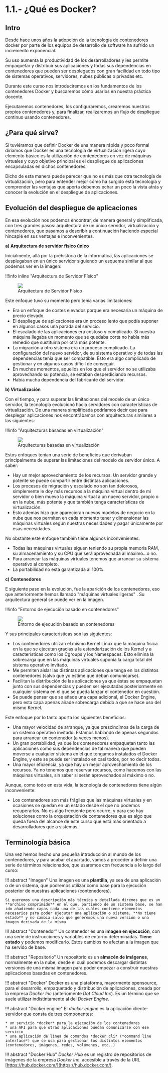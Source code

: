 # 1.1.- ¿Qué es Docker?

## Intro

Desde hace unos años la adopción de la tecnología de contenedores docker por parte de los equipos de desarrollo de software ha sufrido un incremento exponencial.

Su uso aumenta la productividad de los desarrolladores y les permite empaquetar y distribuir sus aplicaciones y todas sus dependencias en contenedores que pueden ser desplegados con gran facilidad en todo tipo de sistemas operativos, servidores, nubes públicas o privadas etc.

Durante este curso nos introduciremos en los fundamentos de los contenedores Docker y buscaremos cómo usarlos en nuestra práctica docente.

Ejecutaremos contenedores, los configuraremos, crearemos nuestros propios contenedores y, para finalizar, realizaremos un flujo de despliegue continuo usando contenedores.

## ¿Para qué sirve?

Si tuviéramos que definir Docker de una manera rápida y poco formal diríamos que  Docker es una tecnología de virtualización ligera cuyo elemento básico es la utilización de contenedores en vez de máquinas virtuales y cuyo objetivo principal es el despliegue de aplicaciones encapsuladas en dichos contenedores.

Dicho de esta manera puede parecer que no es más que otra tecnología de virtualización, pero para entender mejor cómo ha surgido esta tecnología y comprender las ventajas que aporta debemos echar un poco la vista atrás y conocer la evolución en el despliegue de aplicaciones.

## Evolución del despliegue de aplicaciones

En esa evolución nos podemos encontrar, de manera general y simplificada, con tres grandes pasos: arquitectura de un único servidor, virtualización y contenedores, que pasamos a describir a continuación haciendo especial hincapié en sus ventajas e inconvenientes.

**a) Arquitectura de servidor físico único**

Inicialmente, allá por la prehistoria de la informática, las aplicaciones se desplegaban en un único servidor siguiendo un esquema similar al que podemos ver en la imagen:

!!!info inline "Arquitectura de Servidor Físico"
    <figure>
      <img src="../assets/Servidor_Fisico.png">
      <figcaption>Arquitectura de Servidor Físico</figcaption>
    </figure>

Este enfoque tuvo su momento pero tenía varias limitaciones:

- Era un enfoque de costes elevados porque era necesaria un máquina de precio elevado.
- El despliegue de aplicaciones era un proceso lento que podía suponer en algunos casos una parada del servicio.
- El escalado de las aplicaciones era costoso y complicado. Si nuestra máquina llegaba un momento que se quedaba corta no había más remedio que sustituirla por otra más potente.
- La migración a otro sistema era un proceso complicado. La configuración del nuevo servidor, de su sistema operativo y de todas las dependencias tenía que ser compatible. Esto era algo complicado de gestionar y en algunos casos difícil de conseguir.
- En muchos momentos, aquellos en los que el servidor no se utilizaba aprovechando su potencia, se estaban desperdiciando recursos.
- Había mucha dependencia del fabricante del servidor.

**b) Virtualización**

Con el tiempo, y para superar las limitaciones del modelo de un único servidor, la tecnología evolucionó hacia servidores con características de virtualización. De una manera simplificada podríamos decir que para desplegar aplicaciones nos encontrábamos con arquitecturas similares a las siguientes:

!!!info "Arquitecturas basadas en virtualización"
    <figure>
      <img src="../assets/Virtual_Machine.png" style="max-width: 600px">
      <figcaption>Arquitecturas basadas en virtualización</figcaption>
    </figure>

Estos enfoques tenían una serie de beneficios que derivaban principalmente de superar las limitaciones del modelo de servidor único. A saber:

- Hay un mejor aprovechamiento de los recursos. Un servidor grande y potente se puede compartir entre distintas aplicaciones.
- Los procesos de migración y escalado no son tan dolorosos, simplemente le doy más recursos a la máquina virtual dentro de mi servidor o bien muevo la máquina virtual a un nuevo servidor, propio o en la nube, más potente y que también tenga características de virtualización.
- Esto además hizo que aparecieran nuevos modelos de negocio en la nube que nos permiten en cada momento tener y dimensionar las máquinas virtuales según nuestras necesidades y pagar únicamente por esas necesidades.

No obstante este enfoque también tiene algunos inconvenientes:

- Todas las máquinas virtuales siguen teniendo su propia memoria RAM, su almacenamiento y su CPU que será aprovechada al máximo...o no.
- Para arrancar las máquinas virtuales tenemos que arrancar su sistema operativo al completo.
- La portabilidad no está garantizada al 100%.

**c) Contenedores**

E siguiente paso en la evolución, fue la aparición de los contenedores, eso que anteriormente hemos llamado "máquinas virtuales ligeras" . Su arquitectura general se puede ver en la imagen.

!!!info "Entorno de ejecución basado en contenedores"
    <figure>
      <img src="../assets/Entorno_Docker.png" style="max-width: 600px">
      <figcaption>Entorno de ejecución basado en contenedores</figcaption>
    </figure>

Y sus principales características son las siguientes:

- Los contenedores utilizan el mismo Kernel Linux que la máquina física en la que se ejecutan gracias a la estandarización de los Kernel y a características como los Cgroups y los Namespaces. Esto elimina la sobrecarga que en las máquinas virtuales suponía la carga total del sistema operativo invitado.
- Me permiten aislar las distintas aplicaciones que tenga en los distintos contenedores (salvo que yo estime que deban comunicarse).
- Facilitan la distribución de las aplicaciones ya que éstas se empaquetan junto con sus dependencias y pueden ser ejecutadas posteriormente en cualquier sistema en el que se pueda lanzar el contenedor en cuestión.
- Se puede pensar que se añade una capa adicional, el Docker Engine, pero esta capa apenas añade sobrecarga debido a que se hace uso del mismo Kernel.

Este enfoque por lo tanto aporta los siguientes beneficios:

- Una mayor velocidad de arranque, ya que prescindimos de la carga de un sistema operativo invitado. Estamos hablando de apenas segundos para arrancar un contenedor (a veces menos).
- Un gran portabilidad, ya que los contenedores empaquetan tanto las aplicaciones como sus dependencias de tal manera que pueden moverse a cualquier sistema en el que tengamos instalados el Docker Engine, y este se puede ser instalado en casi todos, por no decir todos.
- Una mayor eficiencia, ya que hay un mejor aprovechamiento de los recursos. Ya no tenemos que reservar recursos, como hacemos con las máquinas virtuales, sin saber si serán aprovechados al máximo o no.

Aunque, como todo en esta vida, la tecnología de contenedores tiene algún inconveniente:

- Los contenedores son más frágiles que las máquinas virtuales y en ocasiones se quedan en un estado desde el que no podemos recuperarlos. No es algo frecuente pero ocurre, y para eso hay soluciones como la orquestación de contenedores que es algo que queda fuera del alcance de este curso que está más orientado a desarrolladores que a sistemas.

## Terminología básica

Una vez hemos hecho una pequeña introducción al mundo de los contenedores, y para acabar el apartado, vamos a proceder a definir una serie de términos relacionados, que usaremos con frecuencia a lo largo del curso:

!!! abstract "Imagen"
    Una imagen es una **plantilla**, ya sea de una aplicación o de un sistema, que podremos utilizar como base para la ejecución posterior de nuestras aplicaciones (contenedores). 
    
    Si queremos una descripción más técnica y detallada diremos que es un **archivo comprimido** en el que, partiendo de un sistema base, se han ido añadiendo capas cada una de las cuáles contiene elementos necesarios para poder ejecutar una aplicación o sistema. **No tiene estado** y no cambia salvo que generemos una nueva versión o una imagen derivada de la misma.

!!! abstract "Contenedor"
    Un contenedor es una **imagen en ejecución**, con una serie de instrucciones y variables de entorno determinadas. **Tiene estado** y podemos modificarlo. Estos cambios no afectan a la imagen que ha servido de base.

!!! abstract "Repositorio"
    Un repositorio es un **almacén de imágenes**, normalmente en la nube, desde el cuál podemos descargar distintas versiones de una misma imagen para poder empezar a construir nuestras aplicaciones basadas en contenedores.

!!! abstract "Docker"
    Docker es una plataforma, mayormente opensource, para el desarrollo, empaquetado y distribución de aplicaciones, creada por la empresa *Docker Inc* (anteriomente *Dot Cloud Inc*). Es un término que se suele utilizar indistintamente al del *Docker Engine*.

!!! abstract "Docker engine"
    El *docker engine* es la aplicación cliente-servidor que consta de tres componentes: 

    * un servicio *docker* para la ejecución de los contenedores
    * una API para que otras aplicaciones puedan comunicarse con ese servicio
    * una aplicación de línea de comandos *docker cli* (*command line interface*) que se usa para gestionar los distintos elementos (contenedores, imágenes, redes, volúmenes, etc..)

!!! abstract "Docker Hub"
    *Docker Hub* es un registro de repositorios de imágenes de la empresa *Docker Inc*, accesible a través de la URL [https://hub.docker.com/](https://hub.docker.com/).